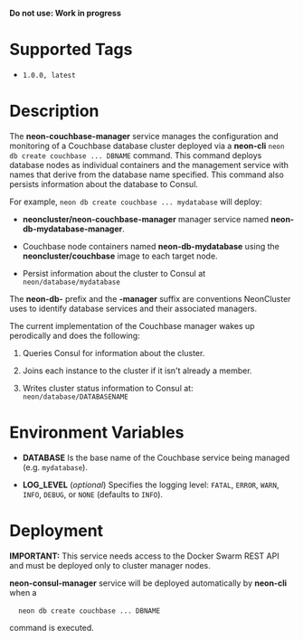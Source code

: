 **Do not use: Work in progress**

# Supported Tags

* `1.0.0, latest`

# Description

The **neon-couchbase-manager** service manages the configuration and monitoring of a Couchbase database cluster deployed via a **neon-cli** `neon db create couchbase ... DBNAME` command.  This command deploys database nodes as individual containers and the management service with names that derive from the database name specified.  This command also persists information about the database to Consul.

For example, `neon db create couchbase ... mydatabase` will deploy:

* **neoncluster/neon-couchbase-manager** manager service named **neon-db-mydatabase-manager**.

* Couchbase node containers named **neon-db-mydatabase** using the **neoncluster/couchbase** image to each target node.

* Persist information about the cluster to Consul at `neon/database/mydatabase`

The **neon-db-** prefix and the **-manager** suffix are conventions NeonCluster uses to identify database services and their associated managers.

The current implementation of the Couchbase manager wakes up perodically and does the following:

1. Queries Consul for information about the cluster.

2. Joins each instance to the cluster if it isn't already a member.

3. Writes cluster status information to Consul at: `neon/database/DATABASENAME`

# Environment Variables

* **DATABASE** Is the base name of the Couchbase service being managed (e.g. `mydatabase`).

* **LOG_LEVEL** (*optional*) Specifies the logging level: `FATAL`, `ERROR`, `WARN`, `INFO`, `DEBUG`, or `NONE` (defaults to `INFO`).

# Deployment

**IMPORTANT:** This service needs access to the Docker Swarm REST API and must be deployed only to cluster manager nodes.

**neon-consul-manager** service will be deployed automatically by **neon-cli** when a

&nbsp;&nbsp;&nbsp;&nbsp;`neon db create couchbase ... DBNAME`

command is executed.
